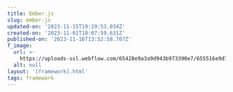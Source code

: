 ```yaml
---
title: Ember.js
slug: ember-js
updated-on: '2023-11-15T19:19:53.034Z'
created-on: '2023-11-01T18:07:59.631Z'
published-on: '2023-11-16T13:52:58.707Z'
f_image:
  url: >-
    https://uploads-ssl.webflow.com/65428e9a3a9d943b973390e7/655516e9d7fe97375ba7b8d6_ember-icon.png
  alt: null
layout: '[framework].html'
tags: framework
---
```



